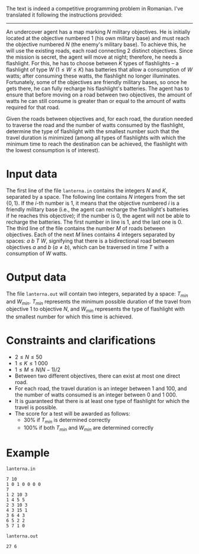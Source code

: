The text is indeed a competitive programming problem in Romanian. I've translated it following the instructions provided:

---

An undercover agent has a map marking $N$ military objectives. He is initially located at the objective numbered $1$ (his own military base) and must reach the objective numbered $N$ (the enemy's military base). To achieve this, he will use the existing roads, each road connecting 2 distinct objectives. Since the mission is secret, the agent will move at night; therefore, he needs a flashlight. For this, he has to choose between $K$ types of flashlights – a flashlight of type $W$ ($1 \leq W \leq K$) has batteries that allow a consumption of $W$ watts; after consuming these watts, the flashlight no longer illuminates. Fortunately, some of the objectives are friendly military bases, so once he gets there, he can fully recharge his flashlight's batteries. The agent has to ensure that before moving on a road between two objectives, the amount of watts he can still consume is greater than or equal to the amount of watts required for that road.

Given the roads between objectives and, for each road, the duration needed to traverse the road and the number of watts consumed by the flashlight, determine the type of flashlight with the smallest number such that the travel duration is minimized (among all types of flashlights with which the minimum time to reach the destination can be achieved, the flashlight with the lowest consumption is of interest).

# Input data
The first line of the file `lanterna.in` contains the integers $N$ and $K$, separated by a space. The following line contains $N$ integers from the set $\{0,1\}$. If the $i$-th number is $1$, it means that the objective numbered $i$ is a friendly military base (i.e., the agent can recharge the flashlight's batteries if he reaches this objective); if the number is $0$, the agent will not be able to recharge the batteries. The first number in line is $1$, and the last one is $0$. The third line of the file contains the number $M$ of roads between objectives. Each of the next $M$ lines contains 4 integers separated by spaces: $a\ b\ T\ W$, signifying that there is a bidirectional road between objectives $a$ and $b$ ($a ≠ b$), which can be traversed in time $T$ with a consumption of $W$ watts.

# Output data
The file `lanterna.out` will contain two integers, separated by a space: $T_{min}$ and $W_{min}$. $T_{min}$ represents the minimum possible duration of the travel from objective $1$ to objective $N$, and $W_{min}$ represents the type of flashlight with the smallest number for which this time is achieved.

# Constraints and clarifications
* $2 \leq N \leq 50$
* $1 \leq K \leq 1\ 000$
* $1 \leq M \leq N(N-1)/2$
* Between two different objectives, there can exist at most one direct road.
* For each road, the travel duration is an integer between $1$ and $100$, and the number of watts consumed is an integer between $0$ and $1\ 000$.
* It is guaranteed that there is at least one type of flashlight for which the travel is possible.
* The score for a test will be awarded as follows:
  * 30% if $T_{min}$ is determined correctly
  * 100% if both $T_{min}$ and $W_{min}$ are determined correctly

# Example

`lanterna.in`
```
7 10
1 0 1 0 0 0 0
7
1 2 10 3
1 4 5 5
2 3 10 3
4 3 15 1
3 6 4 3
6 5 2 2
5 7 1 0
```

`lanterna.out`
```
27 6
```

